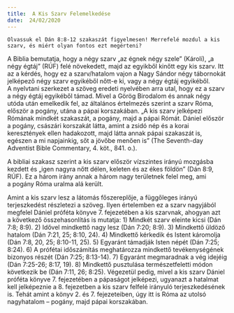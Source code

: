 ```yaml
---
title:  A Kis Szarv Felemelkedése
date:  24/02/2020
---
```


`Olvassuk el Dán 8:8-12 szakaszát figyelmesen! Merrefelé mozdul a kis szarv, és miért olyan fontos ezt megérteni?`

A Biblia bemutatja, hogy a négy szarv „az égnek négy szele” (Károli), „a négy égtáj” (RÚF) felé növekedett, majd az egyikből kinőtt egy kis szarv. Itt az a kérdés, hogy ez a szarv/hatalom vajon a Nagy Sándor négy tábornokát jelképező négy szarv egyikéből nőtt-e ki, vagy a négy égtáj egyikéből. A nyelvtani szerkezet a szöveg eredeti nyelvében arra utal, hogy ez a szarv a négy égtáj egyikéből támad. Mivel a Görög Birodalom és annak négy utóda után emelkedik fel, az általános értelmezés szerint a szarv Róma, először a pogány, utána a pápai korszakában. „A kis szarv jelképezi Rómának mindkét szakaszát, a pogány, majd a pápai Rómát. Dániel először a pogány, császári korszakát látta, amint a zsidó nép és a korai keresztények ellen hadakozott, majd látta annak pápai szakaszát is, egészen a mi napjainkig, sőt a jövőbe menően is” (The Seventh-day Adventist Bible Commentary, 4. köt., 841. o.).

A bibliai szakasz szerint a kis szarv először vízszintes irányú mozgásba kezdett és „igen nagyra nőtt délen, keleten és az ékes földön” (Dán 8:9, RÚF). Ez a három irány annak a három nagy területnek felel meg, ami a pogány Róma uralma alá került.

Amint a kis szarv lesz a látomás főszereplője, a függőleges irányú terjeszkedést részletezi a szöveg. Ilyen értelemben ez a szarv nagyjából megfelel Dániel próféta könyve 7. fejezetében a kis szarvnak, ahogyan azt a következő összehasonlítás is mutatja: 1) Mindkét szarv eleinte kicsi (Dán 7:8; 8:9). 2) Idővel mindkettő nagy lesz (Dán 7:20; 8:9). 3) Mindkettő üldöző hatalom (Dán 7:21, 25; 8:10, 24). 4) Mindkettő kérkedik és Istent káromolja (Dán 7:8, 20, 25; 8:10-11, 25). 5) Egyaránt támadják Isten népét (Dán 7:25; 8:24). 6) A prófétai időszámítás meghatározza mindkettő tevékenységének bizonyos részét (Dán 7:25; 8:13-14). 7) Egyaránt megmaradnak a vég idejéig (Dán 7:25-26; 8:17, 19). 8) Mindkettő pusztulása természetfeletti módon következik be (Dán 7:11, 26; 8:25). Végezetül pedig, mivel a kis szarv Dániel próféta könyve 7. fejezetében a pápaságot jelképezi, ugyanazt a hatalmat kell jelképeznie a 8. fejezetben a kis szarv felfelé irányuló terjeszkedésének is. Tehát amint a könyv 2. és 7. fejezeteiben, úgy itt is Róma az utolsó nagyhatalom – pogány, majd pápai korszakában.